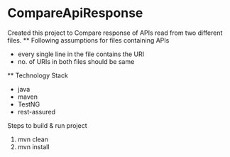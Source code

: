 # CompareApiResponse

Created this project to Compare response of APIs read from two different files.
** Following assumptions for files containing APIs
  - every single line in the file contains the URI
  - no. of URIs in both files should be same
 
** Technology Stack
  - java
  - maven
  - TestNG
  - rest-assured

Steps to build & run project
1. mvn clean
2. mvn install
